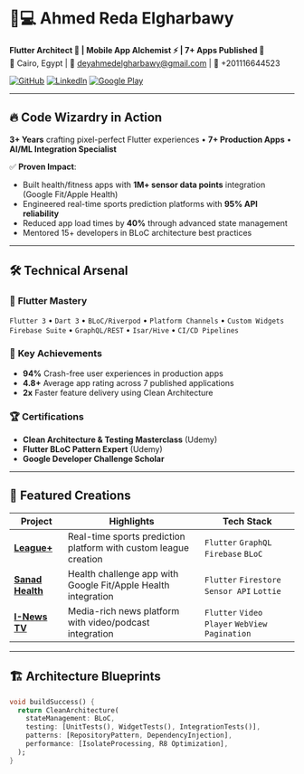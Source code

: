 # 👨💻 Ahmed Reda Elgharbawy  
**Flutter Architect 🚀 | Mobile App Alchemist ⚡ | 7+ Apps Published 📱**  
📍 Cairo, Egypt | 📧 deyahmedelgharbawy@gmail.com | 📱 +201116644523  

[![GitHub](https://img.shields.io/badge/GitHub-181717?style=for-the-badge&logo=github&logoColor=white)](https://github.com/yourusername)
[![LinkedIn](https://img.shields.io/badge/LinkedIn-0077B5?style=for-the-badge&logo=linkedin&logoColor=white)](https://linkedin.com/in/yourprofile)
[![Google Play](https://img.shields.io/badge/Google_Play-414141?style=for-the-badge&logo=google-play&logoColor=white)](https://play.google.com/store/apps/developer?id=YourName)

---

## 🔥 **Code Wizardry in Action**  
**3+ Years** crafting pixel-perfect Flutter experiences • **7+ Production Apps** • **AI/ML Integration Specialist**  

✅ **Proven Impact**:  
- Built health/fitness apps with **1M+ sensor data points** integration (Google Fit/Apple Health)  
- Engineered real-time sports prediction platforms with **95% API reliability**  
- Reduced app load times by **40%** through advanced state management  
- Mentored 15+ developers in BLoC architecture best practices  

---

## 🛠️ **Technical Arsenal**  

### 📱 **Flutter Mastery**  
`Flutter 3` • `Dart 3` • `BLoC/Riverpod` • `Platform Channels` • `Custom Widgets`  
`Firebase Suite` • `GraphQL/REST` • `Isar/Hive` • `CI/CD Pipelines`  

### 🎯 **Key Achievements**  
- **94%** Crash-free user experiences in production apps  
- **4.8+** Average app rating across 7 published applications  
- **2x** Faster feature delivery using Clean Architecture  

### 🏆 **Certifications**  
- **Clean Architecture & Testing Masterclass** (Udemy)  
- **Flutter BLoC Pattern Expert** (Udemy)  
- **Google Developer Challenge Scholar**  

---

## 🚀 **Featured Creations**  

| Project | Highlights | Tech Stack |  
|---------|------------|------------|  
| **[League+](https://play.google.com/)** | Real-time sports prediction platform with custom league creation | `Flutter` `GraphQL` `Firebase` `BLoC` |  
| **[Sanad Health](https://play.google.com/)** | Health challenge app with Google Fit/Apple Health integration | `Flutter` `Firestore` `Sensor API` `Lottie` |  
| **[I-News TV](https://play.google.com/)** | Media-rich news platform with video/podcast integration | `Flutter` `Video Player` `WebView` `Pagination` |  

---

## 🏗️ **Architecture Blueprints**  
```dart
void buildSuccess() {
  return CleanArchitecture(
    stateManagement: BLoC,
    testing: [UnitTests(), WidgetTests(), IntegrationTests()],
    patterns: [RepositoryPattern, DependencyInjection],
    performance: [IsolateProcessing, R8 Optimization],
  );
}
